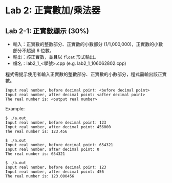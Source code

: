 # Lab 2: 正實數加/乘法器

## Lab 2-1: 正實數顯示 (30%)

* 輸入：正實數的整數部分、正實數的小數部分 (1/1,000,000)，正實數的小數部分不超過 6 位數。
* 輸出：該正實數，並且以 `float` 形式輸出。
* 檔名：lab2_1_<學號>.cpp (e.g. lab2_1_106062802.cpp)

程式需提示使用者輸入正實數的整數部分、正實數的小數部分，程式需輸出該正實數。

```text
Input real number, before decimal point: <before decimal point>
Input real number, after decimal point: <after decimal point>
The real number is: <output real number>
```

Example:

```console
$ ./a.out
Input real number, before decimal point: 123
Input real number, after decimal point: 456000
The real number is: 123.456

$ ./a.out
Input real number, before decimal point: 654321
Input real number, after decimal point: 0
The real number is: 654321

$ ./a.out
Input real number, before decimal point: 123
Input real number, after decimal point: 456
The real number is: 123.000456
```
